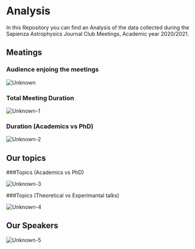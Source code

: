 
# Analysis
In this Repository you can find an Analysis of the data collected during the Sapienza Astrophysics Journal Club Meetings, Academic year 2020/2021.

## Meatings

### Audience enjoing the meetings

![Unknown](https://user-images.githubusercontent.com/81431176/114282154-90099c00-9a42-11eb-989c-05129387339b.png)


### Total Meeting Duration

![Unknown-1](https://user-images.githubusercontent.com/81431176/114282163-9861d700-9a42-11eb-90f3-4bd763018e0b.png)


### Duration (Academics vs PhD)

![Unknown-2](https://user-images.githubusercontent.com/81431176/114282166-a0217b80-9a42-11eb-9404-b4b8f63fc43d.png)


## Our topics

###Topics (Academics vs PhD)

![Unknown-3](https://user-images.githubusercontent.com/81431176/114282172-aa437a00-9a42-11eb-85de-052dabac801f.png)

###Topics (Theoretical vs Experimantal talks)

![Unknown-4](https://user-images.githubusercontent.com/81431176/114282186-baf3f000-9a42-11eb-9081-9ed6eed2b129.png)


## Our Speakers

![Unknown-5](https://user-images.githubusercontent.com/81431176/114282218-e080f980-9a42-11eb-8601-4be9916c2116.png)

